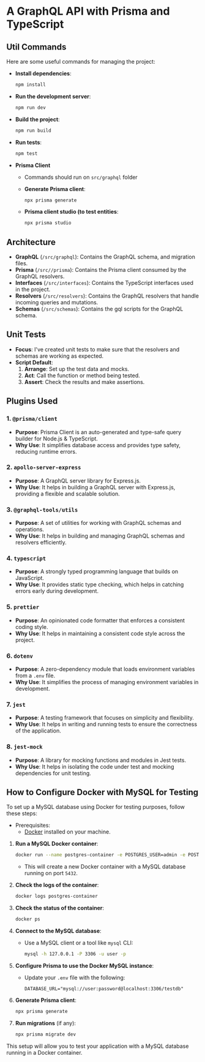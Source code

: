 # A GraphQL API with Prisma and TypeScript

## Util Commands

Here are some useful commands for managing the project:

- **Install dependencies**:
  ```sh
  npm install
  ```

- **Run the development server**:
  ```sh
  npm run dev
  ```

- **Build the project**:
  ```sh
  npm run build
  ```

- **Run tests**:
  ```sh
  npm test
  ```

- **Prisma Client**
  - Commands should run on `src/graphql` folder
  - **Generate Prisma client**: 
    ```sh
    npx prisma generate
    ```

  - **Prisma client studio (to test entities**:
    ```sh
    npx prisma studio
    ```

## Architecture

- **GraphQL** (`/src/graphql`): Contains the GraphQL schema, and migration files.
- **Prisma** (`/src//prisma`): Contains the Prisma client consumed by the GraphQL resolvers.
- **Interfaces** (`/src/interfaces`): Contains the TypeScript interfaces used in the project.
- **Resolvers** (`/src/resolvers`): Contains the GraphQL resolvers that handle incoming queries and mutations.
- **Schemas** (`/src/schemas`): Contains the gql scripts for the GraphQL schema.

## Unit Tests

- **Focus**: I've created unit tests to make sure that the resolvers and schemas are working as expected.
- **Script Default**:
  1. **Arrange**: Set up the test data and mocks.
  2. **Act**: Call the function or method being tested.
  3. **Assert**: Check the results and make assertions.

## Plugins Used

### 1. `@prisma/client`
- **Purpose**: Prisma Client is an auto-generated and type-safe query builder for Node.js & TypeScript.
- **Why Use**: It simplifies database access and provides type safety, reducing runtime errors.

### 2. `apollo-server-express`
- **Purpose**: A GraphQL server library for Express.js.
- **Why Use**: It helps in building a GraphQL server with Express.js, providing a flexible and scalable solution.

### 3. `@graphql-tools/utils`
- **Purpose**: A set of utilities for working with GraphQL schemas and operations.
- **Why Use**: It helps in building and managing GraphQL schemas and resolvers efficiently.

### 4. `typescript`
- **Purpose**: A strongly typed programming language that builds on JavaScript.
- **Why Use**: It provides static type checking, which helps in catching errors early during development.

### 5. `prettier`
- **Purpose**: An opinionated code formatter that enforces a consistent coding style.
- **Why Use**: It helps in maintaining a consistent code style across the project.

### 6. `dotenv`
- **Purpose**: A zero-dependency module that loads environment variables from a `.env` file.
- **Why Use**: It simplifies the process of managing environment variables in development.

### 7. `jest`
- **Purpose**: A testing framework that focuses on simplicity and flexibility.
- **Why Use**: It helps in writing and running tests to ensure the correctness of the application.

### 8. `jest-mock`
- **Purpose**: A library for mocking functions and modules in Jest tests.
- **Why Use**: It helps in isolating the code under test and mocking dependencies for unit testing.

## How to Configure Docker with MySQL for Testing

To set up a MySQL database using Docker for testing purposes, follow these steps:

- Prerequisites:
  - [Docker](https://www.docker.com/get-started) installed on your machine.

1. **Run a MySQL Docker container**:
    ```sh
    docker run --name postgres-container -e POSTGRES_USER=admin -e POSTGRES_PASSWORD=admin -e POSTGRES_DB=mydb -p 5432:5432 -d postgres
    ```
   - This will create a new Docker container with a MySQL database running on port `5432`.


2. **Check the logs of the container**:
    ```sh
    docker logs postgres-container
    ```

3. **Check the status of the container**:
    ```sh
    docker ps
    ```

4. **Connect to the MySQL database**:
    - Use a MySQL client or a tool like `mysql` CLI:
      ```sh
      mysql -h 127.0.0.1 -P 3306 -u user -p
      ```

5. **Configure Prisma to use the Docker MySQL instance**:
    - Update your `.env` file with the following:
      ```env
      DATABASE_URL="mysql://user:password@localhost:3306/testdb"
      ```

6. **Generate Prisma client**:
    ```sh
    npx prisma generate
    ```

7. **Run migrations** (if any):
    ```sh
    npx prisma migrate dev
    ```

This setup will allow you to test your application with a MySQL database running in a Docker container.

